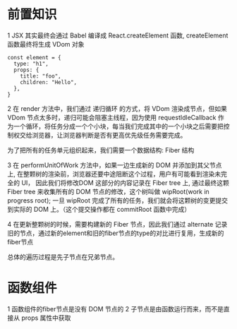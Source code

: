 # 前置知识
1 JSX 其实最终会通过 Babel 编译成 React.createElement 函数, createElement 函数最终将生成 VDom 对象
```
const element = {
  type: "h1",
  props: {
    title: "foo",
    children: "Hello",
  },
}
```


2 在 render 方法中，我们通过 递归循环 的方式，将 VDom 渲染成节点，但如果 VDom 节点太多时，递归可能会阻塞主线程，因为使用 requestIdleCallback 作为一个循环，将任务分成一个个小块，每当我们完成其中的一个小块之后需要把控制权交给浏览器，让浏览器判断是否有更高优先级任务需要完成。

为了把所有的任务单元组织起来，我们需要一个数据结构: Fiber 结构

3 在 performUnitOfWork 方法中，如果一边生成新的 DOM 并添加到其父节点上, 在整颗树的渲染前，浏览器还要中途阻断这个过程，用户有可能看到渲染未完全的 UI，
因此我们将修改DOM 这部分的内容记录在 Fiber tree 上, 通过最终这颗 Fiber tree 来收集所有的 DOM 节点的修改，这个树叫做 wipRoot(work in progress root); 
一旦 wipRoot 完成了所有的任务，我们就会将这颗树的变更提交到实际的 DOM 上。（这个提交操作都在 commitRoot 函数中完成）

4 在更新整颗树的时候，需要构建新的 Fiber 节点，因此我们通过 alternate 记录旧的节点，通过新的element和旧的fiber节点的type的对比进行复用，生成新的fiber节点

总体的遍历过程是先子节点在兄弟节点。



# 函数组件
1 函数组件的fiber节点是没有 DOM 节点的
2 子节点是由函数运行而来，而不是直接从 props 属性中获取





